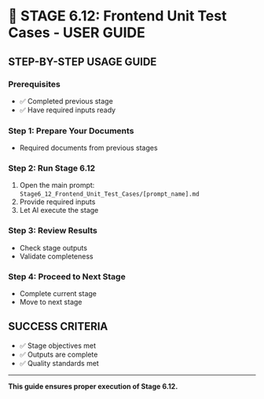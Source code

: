 # 🎯 STAGE 6.12: Frontend Unit Test Cases - USER GUIDE

## **STEP-BY-STEP USAGE GUIDE**

### **Prerequisites**
- ✅ Completed previous stage
- ✅ Have required inputs ready

### **Step 1: Prepare Your Documents**
- Required documents from previous stages

### **Step 2: Run Stage 6.12**
1. Open the main prompt: `Stage6_12_Frontend_Unit_Test_Cases/[prompt_name].md`
2. Provide required inputs
3. Let AI execute the stage

### **Step 3: Review Results**
- Check stage outputs
- Validate completeness

### **Step 4: Proceed to Next Stage**
- Complete current stage
- Move to next stage

## **SUCCESS CRITERIA**
- ✅ Stage objectives met
- ✅ Outputs are complete
- ✅ Quality standards met

---

**This guide ensures proper execution of Stage 6.12.**
